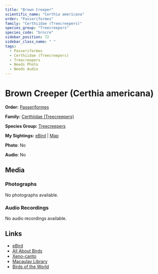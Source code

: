 ```yaml
---
title: "Brown Creeper"
scientific_name: "Certhia americana"
order: "Passeriformes"
family: "Certhiidae (Treecreepers)"
species_group: "Treecreepers"
species_code: "brncre"
sidebar_position: 72
sidebar_class_name: " "
tags: 
  - Passeriformes
  - Certhiidae (Treecreepers)
  - Treecreepers
  - Needs Photo
  - Needs Audio
---
```


# Brown Creeper (Certhia americana)

**Order:** [Passeriformes](/tags/passeriformes)

**Family:** [Certhiidae (Treecreepers)](/tags/certhiidae-treecreepers)

**Species Group:** [Treecreepers](/tags/treecreepers)

**My Sightings:** [eBird](https://ebird.org/lifelist?r=world&time=life&spp=brncre) | [Map](/map?species_code=brncre)

**Photo**: No 

**Audio**: No

## Media
### Photographs
No photographs available.

### Audio Recordings
No audio recordings available.

## Links
* [eBird](https://ebird.org/species/brncre) 
* [All About Birds](https://www.allaboutbirds.org/guide/brncre) 
* [Xeno-canto](https://www.xeno-canto.org/species/certhia-americana) 
* [Macaulay Library](https://search.macaulaylibrary.org/catalog?taxonCode=brncre&sort=rating_rank_desc)
* [Birds of the World](https://birdsoftheworld.org/bow/species/brncre)
